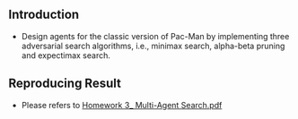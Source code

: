 ## Introduction
- Design agents for the classic version of Pac-Man by implementing three adversarial search algorithms, i.e., minimax search, alpha-beta pruning and expectimax search.

## Reproducing Result
- Please refers to [Homework 3_ Multi-Agent Search.pdf](https://github.com/jerrychild999922/NYCU_2022_AI/blob/master/HW3/Homework%203_%20Multi-Agent%20Search.pdf)
